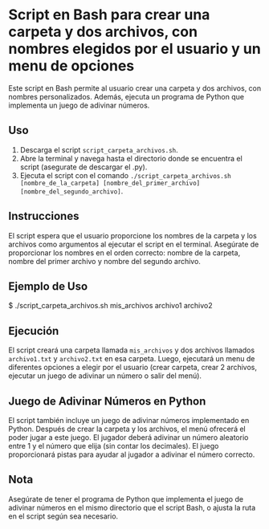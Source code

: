 # Script en Bash para crear una carpeta y dos archivos, con nombres elegidos por el usuario y un menu de opciones

Este script en Bash permite al usuario crear una carpeta y dos archivos, con nombres personalizados. Además, ejecuta un programa de Python que implementa un juego de adivinar números.

## Uso

1. Descarga el script `script_carpeta_archivos.sh`.
2. Abre la terminal y navega hasta el directorio donde se encuentra el script (asegurate de descargar el .py).
3. Ejecuta el script con el comando `./script_carpeta_archivos.sh [nombre_de_la_carpeta] [nombre_del_primer_archivo] [nombre_del_segundo_archivo]`.

## Instrucciones

El script espera que el usuario proporcione los nombres de la carpeta y los archivos como argumentos al ejecutar el script en el terminal. Asegúrate de proporcionar los nombres en el orden correcto: nombre de la carpeta, nombre del primer archivo y nombre del segundo archivo.

## Ejemplo de Uso


$ ./script_carpeta_archivos.sh mis_archivos archivo1 archivo2

## Ejecución
El script creará una carpeta llamada `mis_archivos` y dos archivos llamados `archivo1.txt` y `archivo2.txt` en esa carpeta. Luego, ejecutará un menu de diferentes opciones a elegir por el usuario (crear carpeta, crear 2 archivos, ejecutar un juego de adivinar un número o salir del menú).

## Juego de Adivinar Números en Python

El script también incluye un juego de adivinar números implementado en Python. Después de crear la carpeta y los archivos, el menú ofrecerá el poder jugar a este juego. El jugador deberá adivinar un número aleatorio entre 1 y el número que elija (sin contar los decimales). El juego proporcionará pistas para ayudar al jugador a adivinar el número correcto.

## Nota

Asegúrate de tener el programa de Python que implementa el juego de adivinar números en el mismo directorio que el script Bash, o ajusta la ruta en el script según sea necesario.

